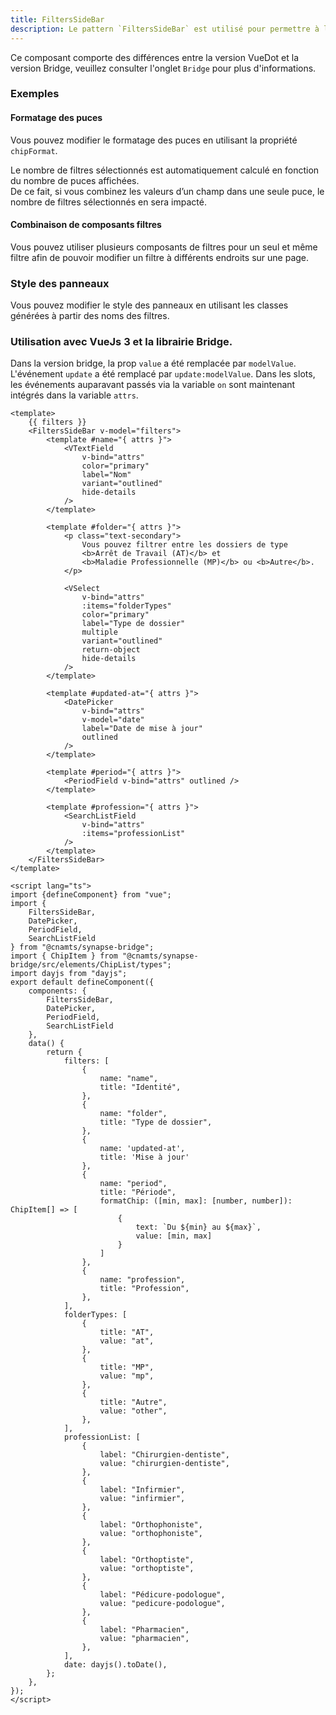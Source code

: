 ```yaml
---
title: FiltersSideBar
description: Le pattern `FiltersSideBar` est utilisé pour permettre à l’utilisateur de sélectionner des filtres dans un panel dédié.
---
```


<doc-alert-bridge class="mb-8">

Ce composant comporte des différences entre la version VueDot et la version Bridge, veuillez consulter l'onglet `Bridge` pour plus d'informations.

</doc-alert-bridge>

<doc-tabs>

<doc-tab-item label="Utilisation">

<doc-example file="filters-side-bar/usage"></doc-example>

### Exemples

#### Formatage des puces

Vous pouvez modifier le formatage des puces en utilisant la propriété `chipFormat`.

<doc-alert type="info">

Le nombre de filtres sélectionnés est automatiquement calculé en fonction du nombre de puces affichées.<br>
De ce fait, si vous combinez les valeurs d’un champ dans une seule puce, le nombre de filtres sélectionnés en sera impacté.

</doc-alert>

<doc-example file="filters-side-bar/chip-format"></doc-example>

#### Combinaison de composants filtres

Vous pouvez utiliser plusieurs composants de filtres pour un seul et même filtre afin de pouvoir modifier un filtre à différents endroits sur une page.

<doc-example file="filters-side-bar/filter-combination"></doc-example>

</doc-tab-item>

<doc-tab-item label="API">
<doc-api name="filters-side-bar"></doc-api>
</doc-tab-item>

<doc-tab-item label="Personnalisation">

### Style des panneaux

Vous pouvez modifier le style des panneaux en utilisant les classes générées à partir des noms des filtres.

<doc-example file="filters-side-bar/custom-style"></doc-example>

</doc-tab-item>


<doc-tab-item label="Bridge">

### Utilisation avec VueJs 3 et la librairie Bridge.

Dans la version bridge, la prop `value` a été remplacée par `modelValue`. L'événement `update` a été remplacé par `update:modelValue`. Dans les slots, les événements auparavant passés via la variable `on` sont maintenant intégrés dans la variable `attrs`.


```vue
<template>
	{{ filters }}
	<FiltersSideBar v-model="filters">
		<template #name="{ attrs }">
			<VTextField
				v-bind="attrs"
				color="primary"
				label="Nom"
				variant="outlined"
				hide-details
			/>
		</template>

		<template #folder="{ attrs }">
			<p class="text-secondary">
				Vous pouvez filtrer entre les dossiers de type
				<b>Arrêt de Travail (AT)</b> et
				<b>Maladie Professionnelle (MP)</b> ou <b>Autre</b>.
			</p>

			<VSelect
				v-bind="attrs"
				:items="folderTypes"
				color="primary"
				label="Type de dossier"
				multiple
				variant="outlined"
				return-object
				hide-details
			/>
		</template>

		<template #updated-at="{ attrs }">
			<DatePicker
				v-bind="attrs"
				v-model="date"
				label="Date de mise à jour"
				outlined
			/>
		</template>

		<template #period="{ attrs }">
			<PeriodField v-bind="attrs" outlined />
		</template>

		<template #profession="{ attrs }">
			<SearchListField
				v-bind="attrs"
				:items="professionList"
			/>
		</template>
	</FiltersSideBar>
</template>

<script lang="ts">
import {defineComponent} from "vue";
import {
	FiltersSideBar,
	DatePicker,
	PeriodField,
	SearchListField
} from "@cnamts/synapse-bridge";
import { ChipItem } from "@cnamts/synapse-bridge/src/elements/ChipList/types";
import dayjs from "dayjs";
export default defineComponent({
	components: {
		FiltersSideBar,
		DatePicker,
		PeriodField,
		SearchListField
	},
	data() {
		return {
			filters: [
				{
					name: "name",
					title: "Identité",
				},
				{
					name: "folder",
					title: "Type de dossier",
				},
				{
					name: 'updated-at',
					title: 'Mise à jour'
				},
				{
					name: "period",
					title: "Période",
					formatChip: ([min, max]: [number, number]): ChipItem[] => [
						{
							text: `Du ${min} au ${max}`,
							value: [min, max]
						}
					]
				},
				{
					name: "profession",
					title: "Profession",
				},
			],
			folderTypes: [
				{
					title: "AT",
					value: "at",
				},
				{
					title: "MP",
					value: "mp",
				},
				{
					title: "Autre",
					value: "other",
				},
			],
			professionList: [
				{
					label: "Chirurgien-dentiste",
					value: "chirurgien-dentiste",
				},
				{
					label: "Infirmier",
					value: "infirmier",
				},
				{
					label: "Orthophoniste",
					value: "orthophoniste",
				},
				{
					label: "Orthoptiste",
					value: "orthoptiste",
				},
				{
					label: "Pédicure-podologue",
					value: "pedicure-podologue",
				},
				{
					label: "Pharmacien",
					value: "pharmacien",
				},
			],
			date: dayjs().toDate(),
		};
	},
});
</script>
```

</doc-tab-item>

</doc-tabs>
